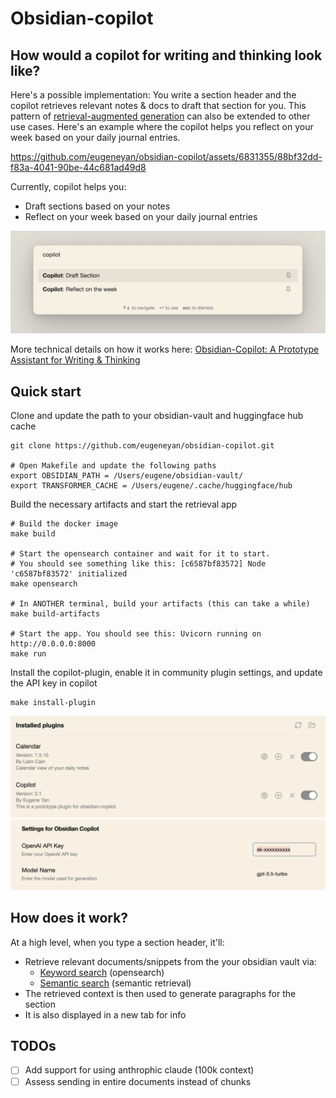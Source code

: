 # Obsidian-copilot

## How would a copilot for writing and thinking look like?

Here's a possible implementation: You write a section header and the copilot retrieves relevant notes & docs to draft that section for you. This pattern of [retrieval-augmented generation](https://arxiv.org/abs/2005.11401) can also be extended to other use cases. Here's an example where the copilot helps you reflect on your week based on your daily journal entries.

https://github.com/eugeneyan/obsidian-copilot/assets/6831355/88bf32dd-f83a-4041-90be-44c681ad49d8

Currently, copilot helps you:
- Draft sections based on your notes
- Reflect on your week based on your daily journal entries

![](assets/features.png)

More technical details on how it works here: [Obsidian-Copilot: A Prototype Assistant for Writing & Thinking](https://eugeneyan.com/writing/obsidian-copilot/)

## Quick start

Clone and update the path to your obsidian-vault and huggingface hub cache

```
git clone https://github.com/eugeneyan/obsidian-copilot.git

# Open Makefile and update the following paths
export OBSIDIAN_PATH = /Users/eugene/obsidian-vault/
export TRANSFORMER_CACHE = /Users/eugene/.cache/huggingface/hub
```

Build the necessary artifacts and start the retrieval app
```
# Build the docker image
make build

# Start the opensearch container and wait for it to start. 
# You should see something like this: [c6587bf83572] Node 'c6587bf83572' initialized
make opensearch

# In ANOTHER terminal, build your artifacts (this can take a while)
make build-artifacts

# Start the app. You should see this: Uvicorn running on http://0.0.0.0:8000
make run
```

Install the copilot-plugin, enable it in community plugin settings, and update the API key in copilot

```
make install-plugin
```

![](assets/enable-copilot.png)
![](assets/provide-api-key.png)

## How does it work?

At a high level, when you type a section header, it'll:
- Retrieve relevant documents/snippets from the your obsidian vault via:
    - [Keyword search](https://github.com/eugeneyan/obsidian-copilot/blob/main/src/prep/build_opensearch_index.py#L141) (opensearch)
    - [Semantic search](https://github.com/eugeneyan/obsidian-copilot/blob/main/src/prep/build_semantic_index.py#L119) (semantic retrieval)
- The retrieved context is then used to generate paragraphs for the section
- It is also displayed in a new tab for info

## TODOs

- [ ] Add support for using anthrophic claude (100k context)
- [ ] Assess sending in entire documents instead of chunks
